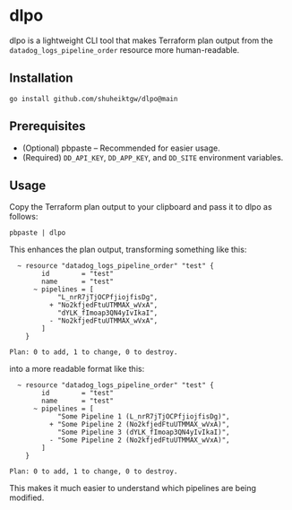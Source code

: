 # dlpo
dlpo is a lightweight CLI tool that makes Terraform plan output from the `datadog_logs_pipeline_order` resource more human-readable.

## Installation

```shell
go install github.com/shuheiktgw/dlpo@main
```

## Prerequisites
- (Optional) pbpaste – Recommended for easier usage.
- (Required) `DD_API_KEY`, `DD_APP_KEY`, and `DD_SITE` environment variables. 

## Usage

Copy the Terraform plan output to your clipboard and pass it to dlpo as follows:

```shell
pbpaste | dlpo
```

This enhances the plan output, transforming something like this:

```
  ~ resource "datadog_logs_pipeline_order" "test" {
        id        = "test"
        name      = "test"
      ~ pipelines = [
            "L_nrR7jTjOCPfjiojfisDg",
          + "No2kfjedFtuUTMMAX_wVxA",
            "dYLK_fImoap3QN4yIvIkaI",
          - "No2kfjedFtuUTMMAX_wVxA",
        ]
    }

Plan: 0 to add, 1 to change, 0 to destroy.
```

into a more readable format like this:

```
  ~ resource "datadog_logs_pipeline_order" "test" {
        id        = "test"
        name      = "test"
      ~ pipelines = [
            "Some Pipeline 1 (L_nrR7jTjOCPfjiojfisDg)",
          + "Some Pipeline 2 (No2kfjedFtuUTMMAX_wVxA)",
            "Some Pipeline 3 (dYLK_fImoap3QN4yIvIkaI)",
          - "Some Pipeline 2 (No2kfjedFtuUTMMAX_wVxA)",
        ]
    }

Plan: 0 to add, 1 to change, 0 to destroy.
```

This makes it much easier to understand which pipelines are being modified.
